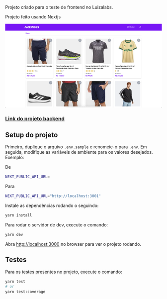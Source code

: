 Projeto criado para o teste de frontend no Luizalabs.

Projeto feito usando Nextjs

![Imagem do projeto](./project.png)

### [Link do projeto backend](https://github.com/niltonslf/frontend-test-ll-api)

## Setup do projeto

Primeiro, duplique o arquivo `.env.sample` e renomeie-o para `.env`. Em seguida, modifique as variáveis de ambiente para os valores desejados. Exemplo:

De

```bash
NEXT_PUBLIC_API_URL=
```

Para

```bash
NEXT_PUBLIC_API_URL="http://localhost:3001"
```

Instale as dependências rodando o seguindo:

```bash
yarn install
```

Para rodar o servidor de dev, execute o comando:

```bash
yarn dev
```

Abra [http://localhost:3000](http://localhost:3000) no browser para ver o projeto rodando.

## Testes

Para os testes presentes no projeto, execute o comando:

```bash
yarn test
# or
yarn test:coverage
```
